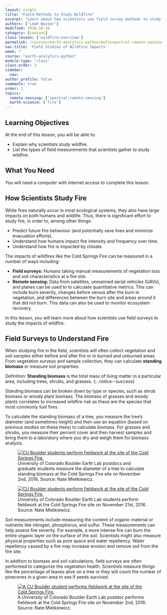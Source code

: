 ```yaml
---
layout: single
title: "Field Methods to Study Wildfire"
excerpt: "Learn about how scientists use field survey methods to study the impacts of wildfire through measurements of biomass and soil."
authors: ['Leah Wasser']
modified: 2018-10-16
category: [courses]
class-lesson: ['wildfire-overview']
permalink: /courses/earth-analytics-python/multispectral-remote-sensing-in-python/wildfire-field-methods/
nav-title: 'Field Studies of Wildfire Impacts'
week: 7
course: "earth-analytics-python"
module-type: 'class'
class-order: 3
sidebar:
  nav:
author_profile: false
comments: true
order: 2
topics:
  remote-sensing: ['spectral-remote-sensing']
  earth-science: ['fire']
---
```

<div class='notice--success' markdown="1">

## <i class="fa fa-graduation-cap" aria-hidden="true"></i> Learning Objectives

At the end of this lesson, you will be able to:

* Explain why scientists study wildfire.
* List the types of field measurements that scientists gather to study wildfire.


## <i class="fa fa-check-square-o fa-2" aria-hidden="true"></i> What You Need

You will need a computer with internet access to complete this lesson.

</div>

## How Scientists Study Fire

While fires naturally occur in most ecological systems, they also have large impacts on both humans and wildlife. Thus, there is significant effort to study fire, in order to, among other things:

* Predict future fire behaviour (and potentially save lives and minimize evacuation efforts).
* Understand how humans impact fire intensity and frequency over time.
* Understand how fire is impacted by climate.

The impacts of wildfires like the Cold Springs Fire can be measured in a number of ways including:

* **Field surveys:** Humans taking manual measurements of vegetation loss and soil characteristics at a fire site.
* **Remote sensing:** Data from satellites, unmanned aerial vehicles (UAVs), and planes can be used to to calculate quantitative metrics. This can include burn severity, changes before versus after the burn in vegetation, and differences between the burn site and areas around it that did not burn. This data can also be used to monitor ecosystem recovery. 

In this lesson, you will learn more about how scientists use field surveys to study the impacts of wildfire.  


## Field Surveys to Understand Fire

When studying fire in the field, scientists will often collect vegetation and soil samples either before and after fire or in burned and unburned areas. From vegetation surveys and sample collection, they can calculate **standing biomass** or measure soil properties. 

<i class="fa fa-star"></i> Definition: **Standing biomass** is the total mass of living matter in a particular area, including trees, shrubs, and grasses.
{: .notice--success}

Standing biomass can be broken down by type or species, such as shrub biomass or woody plant biomass. The biomass of grasses and woody plants correlates to increased wildfire risk as these are the species that most commonly fuel fires. 

To calculate the standing biomass of a tree, you measure the tree’s diameter (and sometimes height) and then use an equation (based on previous studies on these trees) to calculate biomass. For grasses and shrubs, you measure their percent cover and then harvest samples and bring them to a laboratory where you dry and weigh them for biomass analysis. 

<figure>
  <a href="{{ site.url }}/images/courses/earth-analytics/science/cold-springs-fire/students-fieldwork-cold-springs-fire-1.jpg">
    <img src="{{ site.url }}/images/courses/earth-analytics/science/cold-springs-fire/students-fieldwork-cold-springs-fire-1.jpg" alt="CU Boulder students perform fieldwork at the site of the Cold Springs Fire.">
  </a>
  <figcaption>University of Colorado Boulder Earth Lab postdocs and graduate students measure the diameter of a tree to calculate standing biomass at the Cold Springs Fire site on November 2nd, 2016. Source: Nate Mietkiewicz.
  </figcaption>
</figure>

<figure>
  <a href="{{ site.url }}/images/courses/earth-analytics/science/cold-springs-fire/students-fieldwork-cold-springs-fire-3.jpg">
    <img src="{{ site.url }}/images/courses/earth-analytics/science/cold-springs-fire/students-fieldwork-cold-springs-fire-3.jpg" alt="CU Boulder students perform fieldwork at the site of the Cold Springs Fire.">
  </a>
  <figcaption>University of Colorado Boulder Earth Lab students perform fieldwork at the Cold Springs Fire site on November 21st, 2016 . Source: Nate Mietkiewicz.
  </figcaption>
</figure>


Soil measurements include measuring the content of organic material or nutrients like nitrogen, phosphorus, and sulfur. These measurements can help assess fire severity. For example, a more intense fire can burn the entire organic layer on the surface of the soil. Scientists might also measure physical properties such as pore space and water repellency. Water repellency caused by a fire may increase erosion and remove soil from the fire site. 

In addition to biomass and soil calculations,  field surveys are often performed to categorize the vegetation health. Scientists measure things like the percentage of leaves alive on a tree or they will count the number of pinecones in a given area to see if seeds survived. 


<figure>
  <a href="{{ site.url }}/images/courses/earth-analytics/science/cold-springs-fire/students-fieldwork-cold-springs-fire-2.jpg">
    <img src="{{ site.url }}/images/courses/earth-analytics/science/cold-springs-fire/students-fieldwork-cold-springs-fire-2.jpg" alt="A CU Boulder student performs fieldwork at the site of the Cold Springs Fire.">
  </a>
  <figcaption>A University of Colorado Boulder Earth Lab postdoc performs fieldwork at the Cold Springs Fire site on November 2nd, 2016. Source: Nate Mietkiewicz.
  </figcaption>
</figure>

